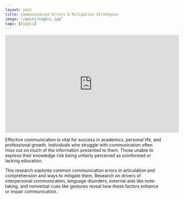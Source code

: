 ```yaml
---
layout: post
title: Communicative Errors & Mitigation Strategies
image: "/posts/CogSci.jpg"
tags: [CogSci]
---
```

<iframe width="560" height="315" 
    src="https://www.youtube.com/embed/4pw-TeUXKuQ" 
    title="Communicative Errors & Mitigation Strategies"
    frameborder="0" 
    allow="accelerometer; autoplay; clipboard-write; encrypted-media; gyroscope; picture-in-picture; web-share" 
    allowfullscreen>
</iframe>

Effective communication is vital for success in academics, personal life, and professional growth. Individuals who struggle with communication often miss out on much of the information presented to them. Those unable to express their knowledge risk being unfairly perceived as uninformed or lacking education. 

This research explores common communication errors in articulation and comprehension and ways to mitigate them. Research on drivers of interpersonal communication, language disorders, external aids like note-taking, and nonverbal cues like gestures reveal how these factors enhance or impair communication.
